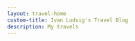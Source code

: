 ```yaml
---
layout: travel-home
custom-title: Ivan Ludvig's Travel Blog
description: My travels
---
```


<div id="map" style="height: 480px; width: 100%; margin-bottom: 36px; margin-top: -15px; border-radius: 6px;">
</div>

<script>
    const onClick = point => () => window.open(point.link);

    const renderCountry = (country) => {
        // zoom: zoom when rendering map component
        // countryZoom: min zoom to render place on global map 
        // minZoom: min zoom to render children on global map

        const marker = generateMarker(country, countryIcon, onClick);

        const citiesLayer = new L.LayerGroup();
        country.cities?.filter(city => city.name !== country.name && !cities[city.key]).forEach(city => 
            generateMarker(
                city, 
                country.nested ? countryIcon : cityIcon, 
                onClick
            ).addTo(citiesLayer)
        );

        const countryZoom = country.countryZoom ?? -1;
        const onZoom = () => {
            if (map.getZoom() >= countryZoom) {
                marker.addTo(map);
                if (map.getZoom() >= country.minZoom) {
                    map.addLayer(citiesLayer);

                    if (country.nested) {
                        map.removeLayer(marker);
                    }
                } else {
                    map.removeLayer(citiesLayer);
                }
            } else {
                map.removeLayer(marker);
                map.removeLayer(citiesLayer);
            }
        };

        onZoom();
        map.on('zoomend', onZoom);
    }

    const cityFliter = window.location.search.split('city=')[1];
    const countryFilter = window.location.search.split('country=')[1];
    if (cityFliter) {
        const placeName = Object.keys(places).find(key => key.toLowerCase() === cityFliter.toLowerCase());
        if(!placeName) {
            window.location.href = window.location.href.split('?')[0];
        }
        renderMap(`map`, places[placeName].coords, places[placeName]?.zoom ?? 8);
    } else if (countryFilter) {
        const maps = countryCodeToMaps[countryFilter].map(placeName => generatePlaceConfig(placeName, 1));
        const coords = maps.map(m => m.coords)
                        .reduce((a, b) => [a[0] + b[0], a[1] + b[1]])
                        .map(x => x / maps.length);
    
        var map = L.map('map', {attributionControl: false}).setView(coords, maps[0]?.zoom ?? 8);
        L.tileLayer(MAP_URL).addTo(map);
        maps.map(renderCountry);
    } else {
        var map = L.map('map', {attributionControl: false}).setView([52, 22], 3);
        L.tileLayer(MAP_URL).addTo(map);

        const countries = [
            generatePlaceConfig('Lanzarote', 9),
            generatePlaceConfig('Fuerteventura', 9),
            generatePlaceConfig('Kaliningrad', 6),
            generatePlaceConfig('Murmansk'),
            generatePlaceConfig('Malta-country', 9),
            generatePlaceConfig('Dubai'),
            generatePlaceConfig('Tallinn'),
            generatePlaceConfig('Around-Naples'),
            generatePlaceConfig('Scalea-Rome', 5),
            generatePlaceConfig('Around-Como', 7),
            generatePlaceConfig('Kazan'),
            generatePlaceConfig('Iran', 4),
            generatePlaceConfig('Istanbul'),
            generatePlaceConfig('Sochi', 7),
            generatePlaceConfig('Tula'),
            generatePlaceConfig('Turin', 8),
            generatePlaceConfig('Genoa'),
            generatePlaceConfig('Azure'),
            generatePlaceConfig('Budapest'),
            generatePlaceConfig('Athens'),
            generatePlaceConfig('Sicily-East', 6),
            generatePlaceConfig('South-Portugal', 6),
            generatePlaceConfig('North-Portugal', 6),
            generatePlaceConfig('Albania', 6),
            generatePlaceConfig('North-Macedonia', 6),
            generatePlaceConfig('Sofia'),
            generatePlaceConfig('Turkey-South', 6),
            generatePlaceConfig('Bratislava'),
            generatePlaceConfig('Vienna'),
            generatePlaceConfig('Minsk')
        ];

        countries.forEach(renderCountry);

        countries.forEach(country => {
            if (country.nested) {
                country.cities?.forEach(city => {
                    renderCountry({
                        ...generatePlaceConfig(city.key, city.minZoom ?? city.zoom),
                        countryZoom: country.minZoom
                    });
                });
            }
        });
    }
</script>


